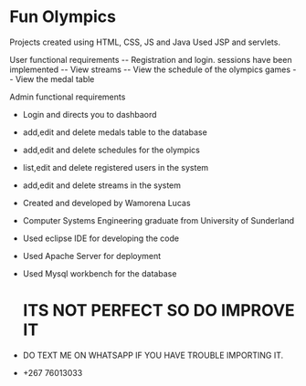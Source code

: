 # Fun Olympics
Projects created using HTML, CSS, JS and Java
Used JSP and servlets.

User functional requirements
-- Registration and login. sessions have been implemented
-- View streams
-- View the schedule of the olympics games
-- View the medal table

Admin functional requirements
- Login and directs you to dashbaord
- add,edit and delete medals table to the database
- add,edit and delete schedules for the olympics
- list,edit and delete registered users in the system
- add,edit and delete streams in the system
  
- Created and developed by Wamorena Lucas
- Computer Systems Engineering graduate from University of Sunderland

- Used eclipse IDE for developing the code
- Used Apache Server for deployment
- Used Mysql workbench for the database
  # ITS NOT PERFECT SO DO IMPROVE IT 

- DO TEXT ME ON WHATSAPP IF YOU HAVE TROUBLE IMPORTING IT.
- +267 76013033
